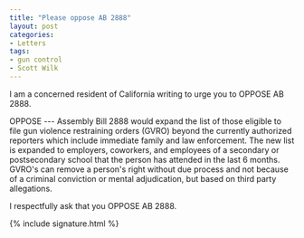 ```yaml
---
title: "Please oppose AB 2888"
layout: post
categories:
- Letters
tags:
- gun control
- Scott Wilk
---
```


I am a concerned resident of California writing to urge you to OPPOSE AB 2888.

OPPOSE --- Assembly Bill 2888 would expand the list of those eligible to file gun violence restraining orders (GVRO) beyond the currently authorized reporters which include immediate family and law enforcement. The new list is expanded to employers, coworkers, and employees of a secondary or postsecondary school that the person has attended in the last 6 months. GVRO's can remove a person's right without due process and not because of a criminal conviction or mental adjudication, but based on third party allegations.

I respectfully ask that you OPPOSE AB 2888.

{% include signature.html %}
